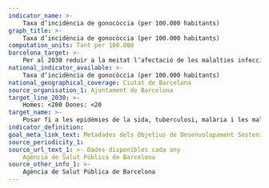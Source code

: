 ```yaml
---
indicator_name: >-
    Taxa d’incidència de gonocòccia (per 100.000 habitants)
graph_title: >-
    Taxa d’incidència de gonocòccia (per 100.000 habitants)
computation_units: Tant per 100.000
barcelona_target: >-
    Per al 2030 reduir a la meitat l’afectació de les malalties infeccioses
national_indicator_available: >-
    Taxa d’incidència de gonocòccia (per 100.000 habitants)
national_geographical_coverage: Ciutat de Barcelona
source_organisation_1: Ajuntament de Barcelona
target_line_2030: >-
    Homes: <200 Dones: <20
target_name: >-
    Posar fi a les epidèmies de la sida, tuberculosi, malària i les malalties tropicals desateses, i combatre l’hepatitis, les malalties transmeses per l’aigua i altres malalties transmissibles
indicator_definition:
goal_meta_link_text: Metadades dels Objetius de Desenvolupament Sostenible de les Nacions Unides (pdf 894kB)
source_periodicity_1: 
source_url_text_1: >- Dades disponibles cada any
    Agència de Salut Pública de Barcelona 
source_other_info_1: >-
    Agència de Salut Pública de Barcelona
---
```

